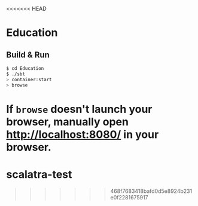 <<<<<<< HEAD
# Education #

## Build & Run ##

```sh
$ cd Education
$ ./sbt
> container:start
> browse
```

If `browse` doesn't launch your browser, manually open [http://localhost:8080/](http://localhost:8080/) in your browser.
=======
scalatra-test
=============
>>>>>>> 468f7683418bafd0d5e8924b231e0f2281675917
